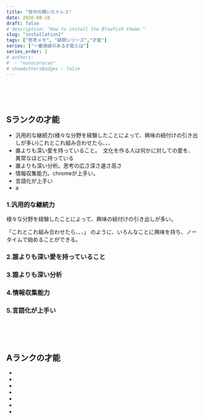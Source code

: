 ```yaml
---
title: "背中の開いたドレス"
date: 2020-08-16
draft: false
# description: "How to install the Blowfish theme."
slug: "installation2"
tags: ["思考メモ", "疑問シリーズ","才能"]
series: ["一番価値のある才能とは"]
series_order: 2
# authors:
#  - "nunocoracao"
# showAuthorsBadges : false 
---
```






<br><br><br>
## Sランクの才能


- 汎用的な継続力(様々な分野を経験したことによって、興味の紐付けの引き出しが多い)これとこれ組み合わせたら、、、
- 誰よりも深い愛を持っていること。　文化を作る人は何かに対しての愛を、異常なほどに持っている
- 誰よりも深い分析。思考の広さ深さ速さ高さ
- 情報収集能力。chromeが上手い。
- 言語化が上手い
- a


### 1.汎用的な継続力
様々な分野を経験したことによって、興味の紐付けの引き出しが多い。

「これとこれ組み合わせたら、、、」
のように、いろんなことに興味を持ち、ノータイムで始めることができる。




### 2.誰よりも深い愛を持っていること

### 3.誰よりも深い分析

### 4.情報収集能力

### 5.言語化が上手い


<br><br><br>
## Aランクの才能

- 
- 
- 
- 
- 
- 
- 






